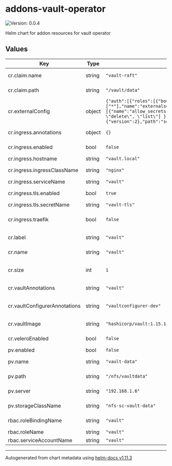 # addons-vault-operator

![Version: 0.0.4](https://img.shields.io/badge/Version-0.0.4-informational?style=flat-square)

Helm chart for addon resources for vault operator

## Values

| Key | Type | Default | Description |
|-----|------|---------|-------------|
| cr.claim.name | string | `"vault-raft"` | name of the PVC |
| cr.claim.path | string | `"/vault/data"` | path of the PVC |
| cr.externalConfig | object | `{"auth":[{"roles":[{"bound_service_account_names":["vault-auth"],"bound_service_account_namespaces":["*"],"name":"externalsecrets","policies":"allow_secrets","ttl":"1h"}],"type":"kubernetes"}],"policies":[{"name":"allow_secrets","rules":"path \"secret/*\" { capabilities = [\"create\", \"read\", \"update\", \"delete\", \"list\"] }"}],"secrets":[{"description":"Secrets for prod env.","options":{"version":2},"path":"secret","type":"kv"}]}` | External config for the vault |
| cr.ingress.annotations | object | `{}` | annnotation for the ingress |
| cr.ingress.enabled | bool | `false` | enable the ingress |
| cr.ingress.hostname | string | `"vault.local"` | hostname |
| cr.ingress.ingressClassName | string | `"nginx"` | ingress class name |
| cr.ingress.serviceName | string | `"vault"` | service name |
| cr.ingress.tls.enabled | bool | `true` | enable TLS for the ingress |
| cr.ingress.tls.secretName | string | `"vault-tls"` | secret for TLS |
| cr.ingress.traefik | bool | `false` | enable conmfiguration for traefik |
| cr.label | string | `"vault"` | label for the vault  |
| cr.name | string | `"vault"` | name of the vault |
| cr.size | int | `1` | number of instances of vault |
| cr.vaultAnnotations | string | `"vault"` | annotation for the vault pod |
| cr.vaultConfigurerAnnotations | string | `"vaultconfigurer-dev"` | annotation for the vault configurer pod |
| cr.vaultImage | string | `"hashicorp/vault:1.15.1"` | image of the vault |
| cr.veleroEnabled | bool | `false` | enable velero config |
| pv.enabled | bool | `false` | enable PV |
| pv.name | string | `"vault-data"` | name  of the PV |
| pv.path | string | `"/nfs/vaultdata"` | path for PV in case of nfs |
| pv.server | string | `"192.168.1.6"` | server for PV in case of nfs |
| pv.storageClassName | string | `"nfs-sc-vault-data"` | storage class name  |
| rbac.roleBindingName | string | `"vault"` | name of the role binding |
| rbac.roleName | string | `"vault"` | role name |
| rbac.serviceAccountName | string | `"vault"` | SA name |

----------------------------------------------
Autogenerated from chart metadata using [helm-docs v1.11.3](https://github.com/norwoodj/helm-docs/releases/v1.11.3)

